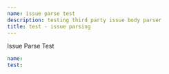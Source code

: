 ```yaml
---
name: issue parse test
description: testing third party issue body parser
title: test - issue parsing
---
```


Issue Parse Test

```yaml
name:
test:
```
